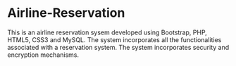 # Airline-Reservation
This is an airline reservation sysem developed using Bootstrap, PHP, HTML5, CSS3 and MySQL. 
The system incorporates all the functionalities associated with a reservation system. The system incorporates security and encryption mechanisms.
